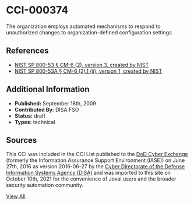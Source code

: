 # CCI-000374

The organization employs automated mechanisms to respond to unauthorized changes to organization-defined configuration settings.

## References ##

* [NIST SP 800-53 § CM-6 (2), version 3, created by NIST](http://csrc.nist.gov/publications/PubsSPs.html)
* [NIST SP 800-53A § CM-6 (2).1 (ii), version 1, created by NIST](http://csrc.nist.gov/publications/PubsSPs.html)


## Additional Information ##

* **Published:** September 18th, 2009
* **Contributed By:** DISA FSO
* **Status:** draft
* **Types:** technical

## Sources ##

This CCI was included in the CCI List published to the [DoD Cyber Exchange](https://public.cyber.mil/stigs/cci/)
(formerly the Information Assurance Support Environment (IASE)) on June 27th, 2016 as version
2016-06-27 by the [Cyber Directorate of the Defense Information Systems Agency (DISA)](https://public.cyber.mil/about-cyber/)
and was imported to this site on October 10th, 2021 for the convenience of Joval users and the broader
security automation community.

[View All](../README.md)
